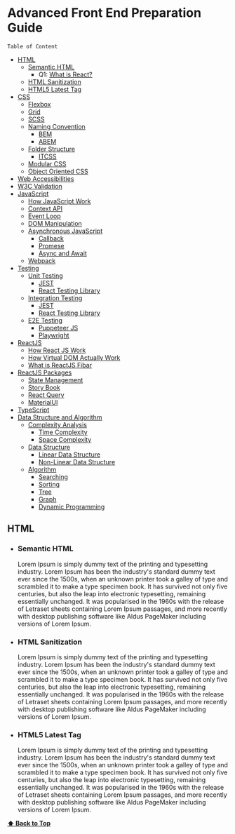 # Advanced Front End Preparation Guide
    Table of Content
- [HTML](#html)
    - [Semantic HTML](#semantic-html) 
        - Q1:  [What is React?](#what-is-react)
    - [HTML Sanitization](#html-sanitization)
    - [HTML5 Latest Tag](#html5-latest-tag)
 - [CSS](#css)
    - [Flexbox](#flexbox)
    - [Grid](#grid)
    - [SCSS](#scss)
    - [Naming Convention](#naming-convention)
        - [BEM](#bem)
        - [ABEM](#abem)
    - [Folder Structure](#folder-structure)
        - [ITCSS](#itcss)
    - [Modular CSS](#modular-css)
    - [Object Oriented CSS](#object-oriented-css)
- [Web Accessibilities](#web-accessibilities)
- [W3C Validation](#w3c-validation)
- [JavaScript](#javaccript)
    - [How JavaScript Work](#how-javascript-work)
    - [Context API](#context-api)
    - [Event Loop](#event-loop)
    - [DOM Manipulation](#dom-manipulation)
    - [Asynchronous JavaScript](#asynchronous-javascript)
        - [Callback](#callback)
        - [Promese](#promese)
        - [Async and Await](#async-and-await)
    - [Webpack](#webpack)
- [Testing](#testing)
    - [Unit Testing](#unit-testing)
        - [JEST](#jest)
        - [React Testing Library](#react-testing-library)
    - [Integration Testing](#integration-testing)
        - [JEST](#jest)
        - [React Testing Library](#react-testing-library)
    - [E2E Testing](#e2e-testing)
        - [Puppeteer JS](#puppeteer-js)
        - [Playwright](#playwright)
- [ReactJS](#reactjs)
    - [How React JS Work](#how-react-js-work)
    - [How Virtual DOM Actually Work](#how-virtual-dom-actually-work)
    - [What is ReactJS Fibar](#what-is-reactjsfibar)
- [ReactJS Packages](#reactjs-packages)
    - [State Management](#state-management)
    - [Story Book](#story-book)
    - [React Query](#react-query)
    - [MaterialUI](#materialui)
- [TypeScript](#typeScript)
- [Data Structure and Algorithm](#data-structure-and-algorithm)
    - [Complexity Analysis](#complexity-analysis)
        - [Time Complexity](#time-complexity)
        - [Space Complexity](#space-complexity)
    - [Data Structure](#data-structure)
        - [Linear Data Structure](#linear-data-structure)
        - [Non-Linear Data Structure](#non-linear-data-structure)
    - [Algorithm](#algorithm)
        - [Searching](#searching)
        - [Sorting](#sorting)
        - [Tree](#tree)
        - [Graph](#graph)
        - [Dynamic Programming](#dynamic-programming)
        
 ## HTML
 - ### Semantic HTML
    Lorem Ipsum is simply dummy text of the printing and typesetting industry. Lorem Ipsum has been the industry's standard dummy text ever since the 1500s, when an    unknown printer took a galley of type and scrambled it to make a type specimen book. It has survived not only five centuries, but also the leap into electronic typesetting, remaining essentially unchanged. It was popularised in the 1960s with the release of Letraset sheets containing Lorem Ipsum passages, and more recently with desktop publishing software like Aldus PageMaker including versions of Lorem Ipsum.
    
 - ### HTML Sanitization
    Lorem Ipsum is simply dummy text of the printing and typesetting industry. Lorem Ipsum has been the industry's standard dummy text ever since the 1500s, when an    unknown printer took a galley of type and scrambled it to make a type specimen book. It has survived not only five centuries, but also the leap into electronic typesetting, remaining essentially unchanged. It was popularised in the 1960s with the release of Letraset sheets containing Lorem Ipsum passages, and more recently with desktop publishing software like Aldus PageMaker including versions of Lorem Ipsum.
    
 - ### HTML5 Latest Tag
    Lorem Ipsum is simply dummy text of the printing and typesetting industry. Lorem Ipsum has been the industry's standard dummy text ever since the 1500s, when an    unknown printer took a galley of type and scrambled it to make a type specimen book. It has survived not only five centuries, but also the leap into electronic typesetting, remaining essentially unchanged. It was popularised in the 1960s with the release of Letraset sheets containing Lorem Ipsum passages, and more recently with desktop publishing software like Aldus PageMaker including versions of Lorem Ipsum.
    
**[⬆ Back to Top](#advanced-front-end-preparation-guide)**
 

